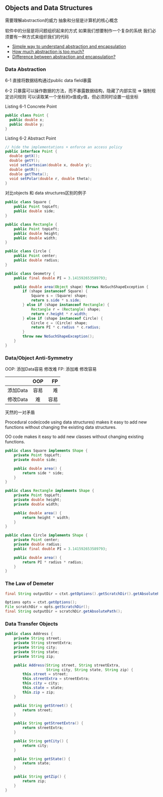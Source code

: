 ## Objects and Data Structures

需要理解abstraction的威力 抽象和分层是计算机的核心概念

软件中的分层是将问题组织起来的方式 如果我们想要制作一个复杂的系统 我们必须要有一种方式来组织我们的代码

* [Simple way to understand abstraction and encapsulation](https://stackoverflow.com/a/23032098)
* [How much abstraction is too much?](https://stackoverflow.com/a/15467758/8629112)
* [Difference between abstraction and encapsulation?](https://stackoverflow.com/a/743698/8629112)

### Data Abstraction

6-1 直接将数据结构通过public data field暴露

6-2 只暴露可以操作数据的方法，而不暴露数据结构，隐藏了内部实现 => 强制规定访问规则 可以读取某一个坐标的x值或y值，但必须同时设置一组坐标

Listing 6-1 Concrete Point
```java
public class Point {
  public double x;
  public double y;
}
```

Listing 6-2 Abstract Point

```java
// hide the implementations + enforce an access policy
public interface Point {
  double getX(); 
  double getY();
  void setCartesian(double x, double y);
  double getR();
  double getTheta();
  void setPolar(double r, double theta);
}
```


对比objects 和 data structures区别的例子
```java
public class Square {
    public Point topLeft;
    public double side;
}

public class Rectangle {
    public Point topLeft;
    public double height;
    public double width;
}

public class Circle {
    public Point center;
    public double radius;
}

public class Geometry {
    public final double PI = 3.141592653589793;

    public double area(Object shape) throws NoSuchShapeException {
        if (shape instanceof Square) {
            Square s = (Square) shape;
            return s.side * s.side;
        } else if (shape instanceof Rectangle) {
            Rectangle r = (Rectangle) shape;
            return r.height * r.width;
        } else if (shape instanceof Circle) {
            Circle c = (Circle) shape;
            return PI * c.radius * c.radius;
        }
        throw new NoSuchShapeException();
    }
}
```

### Data/Object Anti-Symmetry

OOP: 添加Data容易 修改难
FP: 添加难 修改容易

|         | OOP          | FP  |
| ------------- |:-------------:| -----:|
| 添加Data     | 容易 | 难 |
| 修改Data      | 难      |   容易 |

天然的一对矛盾 

Procedural code(code using data structures) makes it easy to add new functions without changing the existing data structures.

OO code makes it easy to add new classes without changing existing functions.

```java
public class Square implements Shape {
    private Point topLeft;
    private double side;

    public double area() {
        return side * side;
    }
}

public class Rectangle implements Shape {
    private Point topLeft;
    private double height;
    private double width;

    public double area() {
        return height * width;
    }
}

public class Circle implements Shape {
    private Point center;
    private double radius;
    public final double PI = 3.141592653589793;

    public double area() {
        return PI * radius * radius;
    }
}
```

### The Law of Demeter
```java
final String outputDir = ctxt.getOptions().getScratchDir().getAbsolutePath();

Options opts = ctxt.getOptions();
File scratchDir = opts.getScratchDir();
final String outputDir = scratchDir.getAbsolutePath();
```

### Data Transfer Objects

```java
public class Address {
    private String street;
    private String streetExtra;
    private String city;
    private String state;
    private String zip;

    public Address(String street, String streetExtra,
                   String city, String state, String zip) {
        this.street = street;
        this.streetExtra = streetExtra;
        this.city = city;
        this.state = state;
        this.zip = zip;
    }

    public String getStreet() {
        return street;
    }

    public String getStreetExtra() {
        return streetExtra;
    }

    public String getCity() {
        return city;
    }

    public String getState() {
        return state;
    }

    public String getZip() {
        return zip;
    }
}
```

